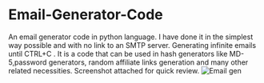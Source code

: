 # Email-Generator-Code
An email generator code in python language. I have done it in the simplest way possible and with no link to an SMTP server. Generating infinite emails until CTRL+C . It is a code that can be used in hash generators like MD-5,password generators, random affiliate links generation and many other related necessities.
Screenshot attached for quick review.
![Email gen](https://user-images.githubusercontent.com/97826144/149676305-fdab4198-cb36-488c-af78-559fd3570163.png)
